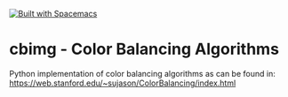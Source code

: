 [![Built with Spacemacs](https://cdn.rawgit.com/syl20bnr/spacemacs/442d025779da2f62fc86c2082703697714db6514/assets/spacemacs-badge.svg)](http://spacemacs.org)

# cbimg - Color Balancing Algorithms

Python implementation of color balancing algorithms as can be found in:
https://web.stanford.edu/~sujason/ColorBalancing/index.html
